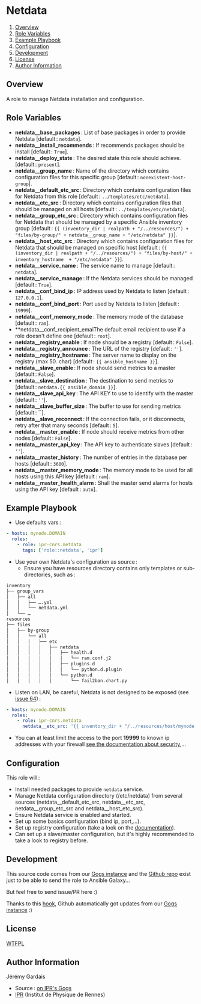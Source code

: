 # Netdata

1. [Overview](#overview)
2. [Role Variables](#role-variables)
3. [Example Playbook](#example-playbook)
4. [Configuration](#configuration)
5. [Development](#development)
6. [License](#license)
7. [Author Information](#author-information)

## Overview

A role to manage Netdata installation and configuration.

## Role Variables

* **netdata__base_packages** : List of base packages in order to provide Netdata [default : `netdata`].
* **netdata__install_recommends** : If recommends packages should be install [default : `True`].
* **netdata__deploy_state** : The desired state this role should achieve. [default : `present`].
* **netdata__group_name** : Name of the directory which contains configuration files for this specific group [default : `nonexistent-host-group`].
* **netdata__default_etc_src** : Directory which contains configuration files for Netdata from this role [default : `../templates/etc/netdata`].
* **netdata__etc_src** : Directory which contains configuration files that should be managed on all hosts [default : `../templates/etc/netdata`].
* **netdata__group_etc_src** : Directory which contains configuration files for Netdata that should be managed by a specific Ansible inventory group [default : `{{ (inventory_dir | realpath + "/../resources/") + "files/by-group/" + netdata__group_name + "/etc/netdata" }}`].
* **netdata__host_etc_src** : Directory which contains configuration files for Netdata that should be managed on specific host [default : `{{ (inventory_dir | realpath + "/../resources/") + "files/by-host/" + inventory_hostname  + "/etc/netdata" }}`].
* **netdata__service_name** : The service name to manage [default : `netdata`].
* **netdata__service_manage** : If the Netdata services should be managed [default : `True`].
* **netdata__conf_bind_ip** : IP address used by Netdata to listen [default : `127.0.0.1`].
* **netdata__conf_bind_port** : Port used by Netdata to listen [default : `19999`].
* **netdata__conf_memory_mode** : The memory mode of the database [default : `ram`].
* **netdata__conf_recipient_emaiThe default email recipient to use if a role doesn't define one [default : `root`].
* **netdata__registry_enable** : If node should be a registry [default : `False`].
* **netdata__registry_announce** : The URL of the registry [default : `''`].
* **netdata__registry_hostname** : The server name to display on the registry (max 50. char) [default : `{{ ansible_hostname }}`].
* **netdata__slave_enable** : If node should send metrics to a master [default : `False`].
* **netdata__slave_destination** : The destination to send metrics to [default : `netdata.{{ ansible_domain }}`].
* **netdata__slave_api_key** : The API KEY to use to identify with the master [default : `''`].
* **netdata__slave_buffer_size** : The buffer to use for sending metrics [default : ``].
* **netdata__slave_reconnect** : If the connection fails, or it disconnects, retry after that many seconds [default : `5`].
* **netdata__master_enable** : If node should receive metrics from other nodes [default : `False`].
* **netdata__master_api_key** : The API key to authenticate slaves [default : `''`].
* **netdata__master_history** : The number of entries in the database per hosts [default : `3600`].
* **netdata__master_memory_mode** : The memory mode to be used for all hosts using this API key [default : `ram`].
* **netdata__master_health_alarm** : Shall the master send alarms for hosts using the API key [default : `auto`].

## Example Playbook

* Use defaults vars :

``` yaml
- hosts: mynode.DOMAIN
  roles:
    - role: ipr-cnrs.netdata
      tags: ['role::netdata', 'ipr']
```

* Use your own Netdata's configuration as source :
  * Ensure you have resources directory contains only templates or sub-directories, such as :

``` sh
inventory
├── group_vars
│   ├── all
│   │   ├── ….yml
│   │   └── netdata.yml
│   └── …
resources
├── files
│   ├── by-group
│   │   └── all
│   │   │   ├── etc
│   │   │   │   ├── netdata
│   │   │   │   │   ├── health.d
│   │   │   │   │   │   └── ram.conf.j2
│   │   │   │   │   ├── plugins.d
│   │   │   │   │   │   └── python.d.plugin
│   │   │   │   │   └── python.d
│   │   │   │   │       └── fail2ban.chart.py
```

* Listen on LAN, be careful, Netdata is not designed to be exposed (see [issue 64][netdata issue 164]) :
``` yml
- hosts: mynode.DOMAIN
  roles:
    - role: ipr-cnrs.netdata
      netdata__etc_src: '{{ inventory_dir + "/../resources/host/mynode.DOMAIN/etc/netdata/" }}'
```

  * You can at least limit the access to the port **19999** to known ip addresses with your firewall [see the documentation about security][netdata wiki security],…

## Configuration

This role will :
* Install needed packages to provide `netdata` service.
* Manage Netdata configuration directory (/etc/netdata) from several sources (netdata__default_etc_src, netdata__etc_src, netdata__group_etc_src and netdata__host_etc_src).
* Ensure Netdata service is enabled and started.
* Set up some basics configuration (bind ip, port,…).
* Set up registry configuration (take a look on the [documentation][netdata wiki registry]).
* Can set up a slave/master configuration, but it's highly recommended to take a look to registry before.

## Development

This source code comes from our [Gogs instance][netdata source] and the [Github repo][netdata github] exist just to be able to send the role to Ansible Galaxy…

But feel free to send issue/PR here :)

Thanks to this [hook][gogs to github hook], Github automatically got updates from our [Gogs instance][netdata source] :)

## License

[WTFPL][wtfpl website]

## Author Information

Jérémy Gardais
* Source : [on IPR's Gogs][netdata source]
* [IPR][ipr website] (Institut de Physique de Rennes)

[gogs to github hook]: https://stackoverflow.com/a/21998477
[netdata source]: https://git.ipr.univ-rennes1.fr/cellinfo/ansible.netdata
[netdata github]: https://github.com/ipr-cnrs/netdata
[wtfpl website]: http://www.wtfpl.net/about/
[ipr website]: https://ipr.univ-rennes1.fr/
[netdata issue 164]: https://github.com/firehol/netdata/issues/164
[netdata wiki security]: https://github.com/firehol/netdata/wiki/netdata-security#protect-netdata-from-the-internet
[netdata wiki registry]: https://github.com/firehol/netdata/wiki/mynetdata-menu-item#what-is-the-registry

